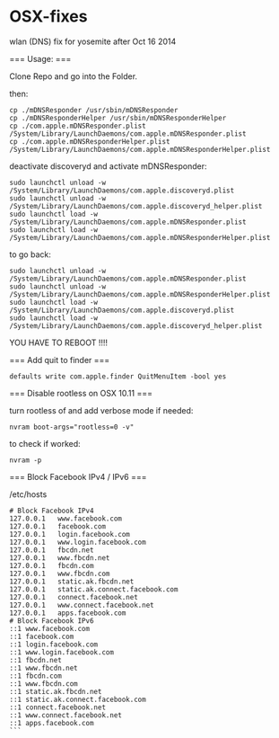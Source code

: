 # OSX-fixes
wlan (DNS) fix for yosemite after Oct 16 2014 


=== Usage: ===

Clone Repo and go into the Folder.

then:
```
cp ./mDNSResponder /usr/sbin/mDNSResponder
cp ./mDNSResponderHelper /usr/sbin/mDNSResponderHelper
cp ./com.apple.mDNSResponder.plist /System/Library/LaunchDaemons/com.apple.mDNSResponder.plist
cp ./com.apple.mDNSResponderHelper.plist /System/Library/LaunchDaemons/com.apple.mDNSResponderHelper.plist
```


deactivate discoveryd and activate mDNSResponder:
```
sudo launchctl unload -w /System/Library/LaunchDaemons/com.apple.discoveryd.plist
sudo launchctl unload -w /System/Library/LaunchDaemons/com.apple.discoveryd_helper.plist
sudo launchctl load -w /System/Library/LaunchDaemons/com.apple.mDNSResponder.plist
sudo launchctl load -w /System/Library/LaunchDaemons/com.apple.mDNSResponderHelper.plist
```

to go back:
```
sudo launchctl unload -w /System/Library/LaunchDaemons/com.apple.mDNSResponder.plist
sudo launchctl unload -w /System/Library/LaunchDaemons/com.apple.mDNSResponderHelper.plist
sudo launchctl load -w /System/Library/LaunchDaemons/com.apple.discoveryd.plist
sudo launchctl load -w /System/Library/LaunchDaemons/com.apple.discoveryd_helper.plist
```

YOU HAVE TO REBOOT !!!!



=== Add quit to finder ===

```
defaults write com.apple.finder QuitMenuItem -bool yes
```


=== Disable rootless on OSX 10.11 ===

turn rootless of and add verbose mode if needed:

```
nvram boot-args="rootless=0 -v"
```

to check if worked:

```
nvram -p
```

=== Block Facebook IPv4 / IPv6 ===

/etc/hosts

````
# Block Facebook IPv4
127.0.0.1   www.facebook.com
127.0.0.1   facebook.com
127.0.0.1   login.facebook.com
127.0.0.1   www.login.facebook.com
127.0.0.1   fbcdn.net
127.0.0.1   www.fbcdn.net
127.0.0.1   fbcdn.com
127.0.0.1   www.fbcdn.com
127.0.0.1   static.ak.fbcdn.net
127.0.0.1   static.ak.connect.facebook.com
127.0.0.1   connect.facebook.net
127.0.0.1   www.connect.facebook.net
127.0.0.1   apps.facebook.com
# Block Facebook IPv6
::1 www.facebook.com
::1 facebook.com
::1 login.facebook.com
::1 www.login.facebook.com
::1 fbcdn.net
::1 www.fbcdn.net
::1 fbcdn.com
::1 www.fbcdn.com
::1 static.ak.fbcdn.net
::1 static.ak.connect.facebook.com
::1 connect.facebook.net
::1 www.connect.facebook.net
::1 apps.facebook.com
```